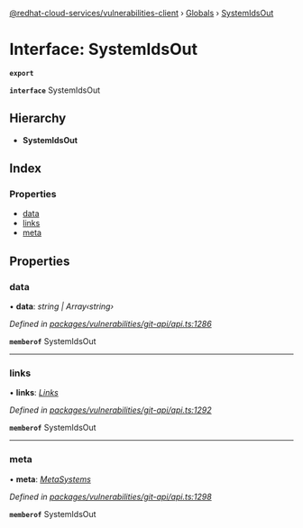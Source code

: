[@redhat-cloud-services/vulnerabilities-client](../README.md) › [Globals](../globals.md) › [SystemIdsOut](systemidsout.md)

# Interface: SystemIdsOut

**`export`** 

**`interface`** SystemIdsOut

## Hierarchy

* **SystemIdsOut**

## Index

### Properties

* [data](systemidsout.md#data)
* [links](systemidsout.md#links)
* [meta](systemidsout.md#meta)

## Properties

###  data

• **data**: *string | Array‹string›*

*Defined in [packages/vulnerabilities/git-api/api.ts:1286](https://github.com/RedHatInsights/javascript-clients/blob/master/packages/vulnerabilities/git-api/api.ts#L1286)*

**`memberof`** SystemIdsOut

___

###  links

• **links**: *[Links](links.md)*

*Defined in [packages/vulnerabilities/git-api/api.ts:1292](https://github.com/RedHatInsights/javascript-clients/blob/master/packages/vulnerabilities/git-api/api.ts#L1292)*

**`memberof`** SystemIdsOut

___

###  meta

• **meta**: *[MetaSystems](metasystems.md)*

*Defined in [packages/vulnerabilities/git-api/api.ts:1298](https://github.com/RedHatInsights/javascript-clients/blob/master/packages/vulnerabilities/git-api/api.ts#L1298)*

**`memberof`** SystemIdsOut
